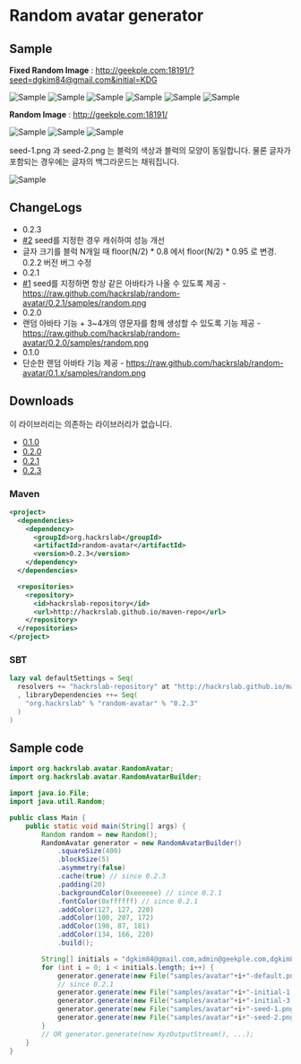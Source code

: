 Random avatar generator
=======================

## Sample

**Fixed Random Image** : http://geekple.com:18191/?seed=dgkim84@gmail.com&initial=KDG

![Sample](http://geekple.com:18191/?seed=dgkim84@gmail.com&initial=K&v=0.2.1)
![Sample](http://geekple.com:18191/?seed=dgkim84@gmail.com&initial=DG&v=0.2.1)
![Sample](http://geekple.com:18191/?seed=dgkim84@gmail.com&initial=KDG&v=0.2.1)
![Sample](http://geekple.com:18191/?seed=admin@geekple.com&initial=K&v=0.2.1)
![Sample](http://geekple.com:18191/?seed=admin@geekple.com&initial=DG&v=0.2.1)
![Sample](http://geekple.com:18191/?seed=admin@geekple.com&initial=KDG&v=0.2.1)

**Random Image** : http://geekple.com:18191/

![Sample](http://geekple.com:18191/?v=0.2.1&i=1)
![Sample](http://geekple.com:18191/?v=0.2.1&i=2)
![Sample](http://geekple.com:18191/?v=0.2.1&i=3)

seed-1.png 과 seed-2.png 는 블럭의 색상과 블럭의 모양이 동일합니다. 물론 글자가 포함되는 경우에는 글자의 백그라운드는 채워집니다.

![Sample](https://raw.github.com/hackrslab/random-avatar/0.2.1/samples/random.png)

## ChangeLogs

* 0.2.3
 * [#2](https://github.com/hackrslab/random-avatar/issues/2) seed를 지정한 경우 캐쉬하여 성능 개선
 * 글자 크기를 블럭 N개일 때 floor(N/2) * 0.8 에서 floor(N/2) * 0.95 로 변경. 0.2.2 버전 버그 수정
* 0.2.1
 * [#1](https://github.com/hackrslab/random-avatar/issues/1) seed를 지정하면 항상 같은 아바타가 나올 수 있도록 제공 - https://raw.github.com/hackrslab/random-avatar/0.2.1/samples/random.png
* 0.2.0
 * 랜덤 아바타 기능 + 3~4개의 영문자를 함께 생성할 수 있도록 기능 제공 - https://raw.github.com/hackrslab/random-avatar/0.2.0/samples/random.png
* 0.1.0
 * 단순한 랜덤 아바타 기능 제공 - https://raw.github.com/hackrslab/random-avatar/0.1.x/samples/random.png

## Downloads

이 라이브러리는 의존하는 라이브러리가 없습니다.

* [0.1.0](https://github.com/hackrslab/maven-repo/raw/gh-pages/org/hackrslab/random-avatar/0.1.0/random-avatar-0.1.0.jar)
* [0.2.0](https://github.com/hackrslab/maven-repo/raw/gh-pages/org/hackrslab/random-avatar/0.2.0/random-avatar-0.2.0.jar)
* [0.2.1](https://github.com/hackrslab/maven-repo/raw/gh-pages/org/hackrslab/random-avatar/0.2.1/random-avatar-0.2.1.jar)
* [0.2.3](https://github.com/hackrslab/maven-repo/raw/gh-pages/org/hackrslab/random-avatar/0.2.3/random-avatar-0.2.3.jar)

### Maven

```xml
<project>
  <dependencies>
    <dependency>
      <groupId>org.hackrslab</groupId>
      <artifactId>random-avatar</artifactId>
      <version>0.2.3</version>
    </dependency>
  </dependencies>

  <repositories>
    <repository>
      <id>hackrslab-repository</id>
      <url>http://hackrslab.github.io/maven-repo</url>
    </repository>
  </repositories>
</project>
```

### SBT

```scala
lazy val defaultSettings = Seq(
  resolvers += "hackrslab-repository" at "http://hackrslab.github.io/maven-repo"
  , libraryDependencies ++= Seq(
    "org.hackrslab" % "random-avatar" % "0.2.3"
  )
)
```

## Sample code

```java
import org.hackrslab.avatar.RandomAvatar;
import org.hackrslab.avatar.RandomAvatarBuilder;

import java.io.File;
import java.util.Random;

public class Main {
    public static void main(String[] args) {
        Random random = new Random();
        RandomAvatar generator = new RandomAvatarBuilder()
            .squareSize(400)
            .blockSize(5)
            .asymmetry(false)
            .cache(true) // since 0.2.3
            .padding(20)
            .backgroundColor(0xeeeeee) // since 0.2.1
            .fontColor(0xffffff) // since 0.2.1
            .addColor(127, 127, 220)
            .addColor(100, 207, 172)
            .addColor(198, 87, 181)
            .addColor(134, 166, 220)
            .build();

        String[] initials = "dgkim84@gmail.com,admin@geekple.com,dgkim84@daum.net".split(",");
        for (int i = 0; i < initials.length; i++) {
            generator.generate(new File("samples/avatar"+i+"-default.png"));
            // since 0.2.1
            generator.generate(new File("samples/avatar"+i+"-initial-1.png"), RandomAvatar.Extra.initial(initials[i]));
            generator.generate(new File("samples/avatar"+i+"-initial-3.png"), RandomAvatar.Extra.initial(initials[i], 3));
            generator.generate(new File("samples/avatar"+i+"-seed-1.png"), RandomAvatar.Extra.seed(initials[i]));
            generator.generate(new File("samples/avatar"+i+"-seed-2.png"), RandomAvatar.Extra.seed(initials[i], 3));
        }
        // OR generator.generate(new XyzOutputStream(), ...);
    }
}
```



